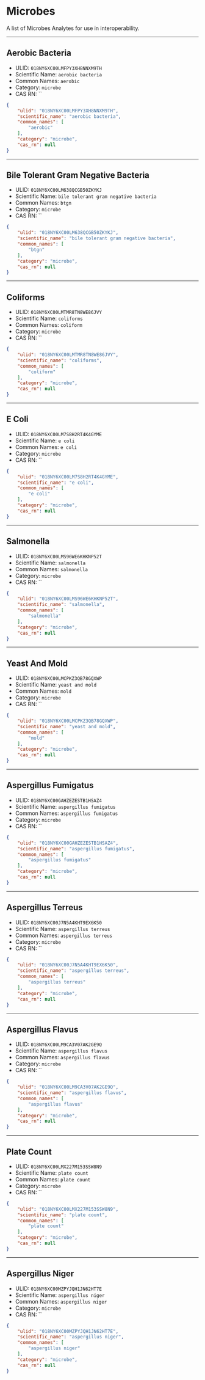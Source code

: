 # Microbes
A list of Microbes Analytes for use in interoperability.

----------------------------------------

## Aerobic Bacteria

* ULID: `018NY6XC00LMFPY3XH8NNXM9TH`
* Scientific Name: `aerobic bacteria`
* Common Names: `aerobic`
* Category: `microbe`
* CAS RN: ``

```json
{
    "ulid": "018NY6XC00LMFPY3XH8NNXM9TH",
    "scientific_name": "aerobic bacteria",
    "common_names": [
        "aerobic"
    ],
    "category": "microbe",
    "cas_rn": null
}
```

----------------------------------------

## Bile Tolerant Gram Negative Bacteria

* ULID: `018NY6XC00LM638QCGB50ZKYKJ`
* Scientific Name: `bile tolerant gram negative bacteria`
* Common Names: `btgn`
* Category: `microbe`
* CAS RN: ``

```json
{
    "ulid": "018NY6XC00LM638QCGB50ZKYKJ",
    "scientific_name": "bile tolerant gram negative bacteria",
    "common_names": [
        "btgn"
    ],
    "category": "microbe",
    "cas_rn": null
}
```

----------------------------------------

## Coliforms

* ULID: `018NY6XC00LMTMR8TN8WE86JVY`
* Scientific Name: `coliforms`
* Common Names: `coliform`
* Category: `microbe`
* CAS RN: ``

```json
{
    "ulid": "018NY6XC00LMTMR8TN8WE86JVY",
    "scientific_name": "coliforms",
    "common_names": [
        "coliform"
    ],
    "category": "microbe",
    "cas_rn": null
}
```

----------------------------------------

## E Coli

* ULID: `018NY6XC00LM7S8H2RT4K4GYME`
* Scientific Name: `e coli`
* Common Names: `e coli`
* Category: `microbe`
* CAS RN: ``

```json
{
    "ulid": "018NY6XC00LM7S8H2RT4K4GYME",
    "scientific_name": "e coli",
    "common_names": [
        "e coli"
    ],
    "category": "microbe",
    "cas_rn": null
}
```

----------------------------------------

## Salmonella

* ULID: `018NY6XC00LMS96WE6KHKNP52T`
* Scientific Name: `salmonella`
* Common Names: `salmonella`
* Category: `microbe`
* CAS RN: ``

```json
{
    "ulid": "018NY6XC00LMS96WE6KHKNP52T",
    "scientific_name": "salmonella",
    "common_names": [
        "salmonella"
    ],
    "category": "microbe",
    "cas_rn": null
}
```

----------------------------------------

## Yeast And Mold

* ULID: `018NY6XC00LMCPKZ3QB78GQXWP`
* Scientific Name: `yeast and mold`
* Common Names: `mold`
* Category: `microbe`
* CAS RN: ``

```json
{
    "ulid": "018NY6XC00LMCPKZ3QB78GQXWP",
    "scientific_name": "yeast and mold",
    "common_names": [
        "mold"
    ],
    "category": "microbe",
    "cas_rn": null
}
```

----------------------------------------

## Aspergillus Fumigatus

* ULID: `018NY6XC00GAHZEZESTB1HSAZ4`
* Scientific Name: `aspergillus fumigatus`
* Common Names: `aspergillus fumigatus`
* Category: `microbe`
* CAS RN: ``

```json
{
    "ulid": "018NY6XC00GAHZEZESTB1HSAZ4",
    "scientific_name": "aspergillus fumigatus",
    "common_names": [
        "aspergillus fumigatus"
    ],
    "category": "microbe",
    "cas_rn": null
}
```

----------------------------------------

## Aspergillus Terreus

* ULID: `018NY6XC00J7N5A4KHT9EX6K50`
* Scientific Name: `aspergillus terreus`
* Common Names: `aspergillus terreus`
* Category: `microbe`
* CAS RN: ``

```json
{
    "ulid": "018NY6XC00J7N5A4KHT9EX6K50",
    "scientific_name": "aspergillus terreus",
    "common_names": [
        "aspergillus terreus"
    ],
    "category": "microbe",
    "cas_rn": null
}
```

----------------------------------------

## Aspergillus Flavus

* ULID: `018NY6XC00LM9CA3V07AK2GE9Q`
* Scientific Name: `aspergillus flavus`
* Common Names: `aspergillus flavus`
* Category: `microbe`
* CAS RN: ``

```json
{
    "ulid": "018NY6XC00LM9CA3V07AK2GE9Q",
    "scientific_name": "aspergillus flavus",
    "common_names": [
        "aspergillus flavus"
    ],
    "category": "microbe",
    "cas_rn": null
}
```

----------------------------------------

## Plate Count

* ULID: `018NY6XC00LMX227M153SSW8N9`
* Scientific Name: `plate count`
* Common Names: `plate count`
* Category: `microbe`
* CAS RN: ``

```json
{
    "ulid": "018NY6XC00LMX227M153SSW8N9",
    "scientific_name": "plate count",
    "common_names": [
        "plate count"
    ],
    "category": "microbe",
    "cas_rn": null
}
```

----------------------------------------

## Aspergillus Niger

* ULID: `018NY6XC00MZPYJQH1JN62HT7E`
* Scientific Name: `aspergillus niger`
* Common Names: `aspergillus niger`
* Category: `microbe`
* CAS RN: ``

```json
{
    "ulid": "018NY6XC00MZPYJQH1JN62HT7E",
    "scientific_name": "aspergillus niger",
    "common_names": [
        "aspergillus niger"
    ],
    "category": "microbe",
    "cas_rn": null
}
```


